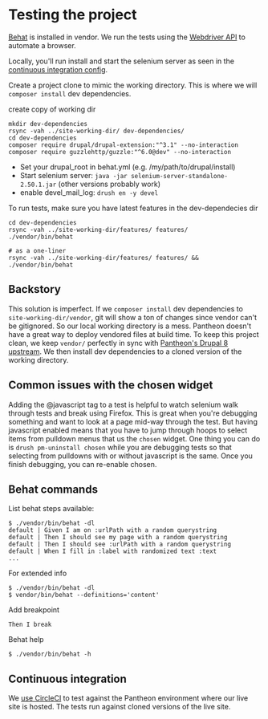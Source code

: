 # Testing the project

[Behat](http://docs.behat.org/en/v3.0/) is installed in vendor. We run the tests using the [Webdriver API](https://www.w3.org/TR/webdriver/)
to automate a browser.

Locally, you'll run install and start the selenium server as seen in the [continuous integration config](circle.yml).

Create a project clone to mimic the working directory. This is where we
will `composer install` dev dependencies.

create copy of working dir

```
mkdir dev-dependencies
rsync -vah ../site-working-dir/ dev-dependencies/
cd dev-dependencies
composer require drupal/drupal-extension:"^3.1" --no-interaction
composer require guzzlehttp/guzzle:"^6.0@dev" --no-interaction
```

* Set your drupal_root in behat.yml (e.g. /my/path/to/drupal/install)
* Start selenium server: `java -jar selenium-server-standalone-2.50.1.jar` (other versions probably work)
* enable devel_mail_log: `drush en -y devel`

To run tests, make sure you have latest features in the dev-dependecies dir

```
cd dev-dependencies
rsync -vah ../site-working-dir/features/ features/
./vendor/bin/behat

# as a one-liner
rsync -vah ../site-working-dir/features/ features/ && ./vendor/bin/behat
```

## Backstory

This solution is imperfect. If we `composer install` dev dependencies to `site-working-dir/vendor`,
git will show a ton of changes since vendor can't be gitignored. So our local working
directory is a mess. Pantheon doesn't have a great way to deploy vendored files at build time.
To keep this project clean, we keep `vendor/` perfectly in sync with [Pantheon's Drupal 8 upstream](https://github.com/pantheon-systems/drops-8/).  We then install dev dependencies to a cloned version
of the working directory.

## Common issues with the chosen widget

Adding the @javascript tag to a test is helpful to watch selenium walk through tests
and break using Firefox. This is great when you're debugging something and want to look
at a page mid-way through the test. But having javascript enabled
means that you have to jump through hoops
to select items from pulldown menus that us the `chosen` widget. One thing you can do is
`drush pm-uninstall chosen` while you are debugging tests so that selecting from pulldowns
with or without javascript is the same. Once you finish debugging, you can
re-enable chosen.

## Behat commands

List behat steps available:

    $ ./vendor/bin/behat -dl
    default | Given I am on :urlPath with a random querystring
    default | Then I should see my page with a random querystring
    default | Then I should see :urlPath with a random querystring
    default | When I fill in :label with randomized text :text
    ...

For extended info

    $ ./vendor/bin/behat -dl
    $ vendor/bin/behat --definitions='content'

Add breakpoint

    Then I break

Behat help

    $ ./vendor/bin/behat -h

## Continuous integration

We [use CircleCI](circle.yml) to test against the Pantheon environment where our
live site is hosted. The tests run against cloned versions of the live site.

